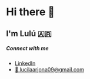 # Hi there 👋
## I'm Lulú :argentina:

##### Connect with me
- [LinkedIn](https://www.linkedin.com/in/lucilaarjona/)
- [📧 lucilaarjona09@gmail.com](mailto:lucilaarjona09@gmail.com)




<!--
**lucilaarjona/lucilaarjona** is a ✨ _special_ ✨ repository because its `README.md` (this file) appears on your GitHub profile.

Here are some ideas to get you started:

- 🔭 I’m currently working on ...
- 🌱 I’m currently learning ...
- 👯 I’m looking to collaborate on ...
- 🤔 I’m looking for help with ...
- 💬 Ask me about ...
- 📫 How to reach me: ...
- 😄 Pronouns: ...
- ⚡ Fun fact: ...
-->



